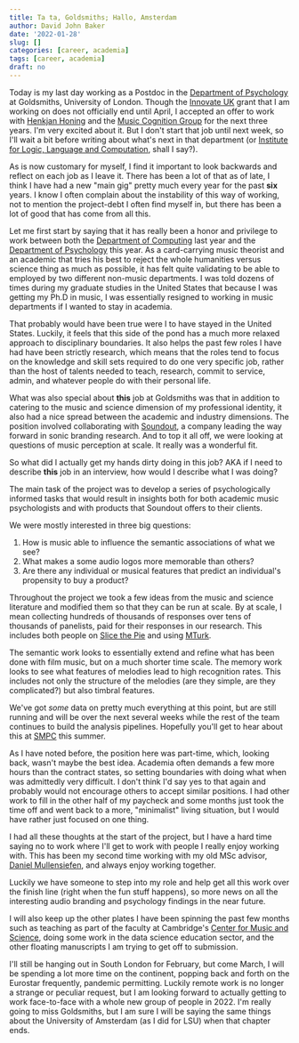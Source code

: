 ```yaml
---
title: Ta ta, Goldsmiths; Hallo, Amsterdam
author: David John Baker
date: '2022-01-28'
slug: []
categories: [career, academia]
tags: [career, academia]
draft: no 
---
```


Today is my last day working as a Postdoc in the [Department of Psychology](https://www.gold.ac.uk/psychology/) at Goldsmiths, University of London.
Though the [Innovate UK](https://www.soundout.com/innovateuk-goldsmiths-university-of-london-soundout-project-implicit-impact-of-music) grant that I am working on does not officially end until April, I accepted an offer to work with [Henkjan Honing](https://www.uva.nl/en/profile/h/o/h.j.honing/h.j.honing.html) and the [Music Cognition Group](https://www.mcg.uva.nl/) for the next three years.
I'm very excited about it.
But I don't start that job until next week, so I'll wait a bit before writing about what's next in that department (or [Institute for Logic, Language and Computation](https://www.illc.uva.nl/), shall I say?).

As is now customary for myself, I find it important to look backwards and reflect on each job as I leave it.
There has been a lot of that as of late, I think I have had a new "main gig" pretty much every year for the past **six** years.
I know I often complain about the instability of this way of working, not to mention the project-debt I often find myself in, but there has been a lot of good that has come from all this. 

Let me first start by saying that it has really been a honor and privilege to work between both the [Department of Computing](https://www.gold.ac.uk/computing/) last year and the [Department of Psychology](https://www.gold.ac.uk/psychology/) this year.
As a card-carrying music theorist and an academic that tries his best to reject the whole humanities versus science thing as much as possible, it has felt quite validating to be able to employed by two different non-music departments.
I was told dozens of times during my graduate studies in the United States that because I was getting my Ph.D in music, I was essentially resigned to working in music departments if I wanted to stay in academia.

That probably would have been true were I to have stayed in the United States.
Luckily, it feels that this side of the pond has a much more relaxed approach to disciplinary boundaries.
It also helps the past few roles I have had have been strictly research, which means that the roles tend to focus on the knowledge and skill sets required to do one very specific job, rather than the host of talents needed to teach, research, commit to service, admin, and whatever people do with their personal life.

What was also special about **this** job at Goldsmiths was that in addition to catering to the music and science dimension of my professional identity, it also had a nice spread between the academic and industry dimensions.
The position involved collaborating with [Soundout](https://www.soundout.com/), a company leading the way forward in sonic branding research.
And to top it all off, we were looking at questions of music perception at scale. 
It really was a wonderful fit. 

So what did I actually get my hands dirty doing in this job?
AKA if I need to describe **this** job in an interview, how would I describe what I was doing?

The main task of the project was to develop a series of psychologically informed tasks that would result in insights both for both academic music psychologists and with products that Soundout offers to their clients.

We were mostly interested in three big questions:

1. How is music able to influence the semantic associations of what we see?
2. What makes a some audio logos more memorable than others?
3. Are there any individual or musical features that predict an individual's propensity to buy a product?

Throughout the project we took a few ideas from the music and science literature and modified them so that they can be run at scale.
By at scale, I mean collecting hundreds of thousands of responses over tens of thousands of panelists, paid for their responses in our research.
This includes both people on [Slice the Pie](https://www.slicethepie.com/) and using [MTurk](https://www.mturk.com/).

The semantic work looks to essentially extend and refine what has been done with film music, but on a much shorter time scale.
The memory work looks to see what features of melodies lead to high recognition rates.
This includes not only the structure of the melodies (are they simple, are they complicated?) but also timbral features. 

We've got *some* data on pretty much everything at this point, but are still running and will be over the next several weeks while the rest of the team continues to build the analysis pipelines. 
Hopefully you'll get to hear about this at [SMPC](https://musicperception.org/smpc-conference.html) this summer. 

As I have noted before, the position here was part-time, which, looking back, wasn't maybe the best idea.
Academia often demands a few more hours than the contract states, so setting boundaries with doing what when was admittedly very difficult.
I don't think I'd say yes to that again and probably would not encourage others to accept similar positions.
I had other work to fill in the other half of my paycheck and some months just took the time off and went back to a more, "minimalist" living situation, but I would have rather just focused on one thing.

I had all these thoughts at the start of the project, but I have a hard time saying no to work where I'll get to work with people I really enjoy working with.
This has been my second time working with my old MSc advisor, [Daniel Mullensiefen](https://www.gold.ac.uk/psychology/staff/mullensiefen/), and always enjoy working together.

Luckily we have someone to step into my role and help get all this work over the finish line (right when the fun stuff happens), so more news on all the interesting audio branding and psychology findings in the near future. 

I will also keep up the other plates I have been spinning the past few months such as teaching as part of the faculty at Cambridge's [Center for Music and Science](https://cms.mus.cam.ac.uk/), doing some work in the data science education sector, and the other floating manuscripts I am trying to get off to submission.

I'll still be hanging out in South London for February, but come March, I will be spending a lot more time on the continent, popping back and forth on the Eurostar frequently, pandemic permitting.
Luckily remote work is no longer a strange or peculiar request, but I am looking forward to actually getting to work face-to-face with a whole new group of people in 2022.
I'm really going to miss Goldsmiths, but I am sure I will be saying the same things about the University of Amsterdam (as I did for LSU) when that chapter ends.
